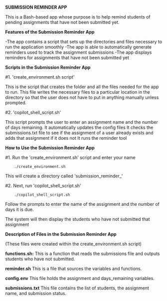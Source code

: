 ****SUBMISSION REMINDER APP****

This is a Bash-based app whose purpose is to help remind students of pending assignments that have not been submitted yet.

****Features of the Submission Reminder App****

-The app contains a script  that sets up the directories and files necessary to run the application smoothly
-The app is able to automatically generate reminders used to track the assignment submissions
-The app displays reminders for assignments that have not been submitted yet

****Scripts in the Submission Reminder App****


#1. 'create_environment.sh script'

This is the script that creates the folder and all the files needed for the app to run.
This file writes the necessary files to a particular location in the directory so that the user does not have to put in anything manually unless prompted.

#2. 'copilot_shell_script.sh'

This script prompts the user to enter an assignment name and the number of days remaining.
It automatically updates the config files
It checks the submissions.txt file to see if the assignment of a user already exists and adds that assignment if it does not
It runs the reminder tool 

****How to Use the Submission Reminder App****

#1. Run the 'create_environment.sh' script and enter your name

        ./create_environment.sh
    
This will create a directory called 'submission_reminder_<YourName>'

#2. Next, run 'copilot_shell_script.sh'

        ./copilot_shell_script.sh
        
Follow the prompts to enter the name of the assignment and the number of days it is due.

The system will then display the students who have not submitted that assignment

****Description of Files in the Submission Reminder App****

(These files were created within the create_environment.sh script)

****functions.sh:****  This is a function that reads the submissions file and outputs students who have not submitted.

****reminder.sh****  This is a file that sources the variables and functions.

****config.env****  This file holds the assignment and days_remaining variables.

****submissions.txt**** This file contains the list of students, the assignment name, and submission status.
